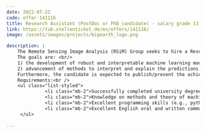 ```yaml
---
date: 2022-07-22
code: offer-141116
title: Research Assistant (PostDoc or PhD candidate) - salary grade 13 TV-L Berliner Hochschulen
link: https://tub.stellenticket.de/en/offers/141116/
image: /assets/images/projects/bigearth_logo.png

description: |
    The Remote Sensing Image Analysis (RSiM) Group seeks to hire a Research Associate to conduct research and development in the field of explainable machine learning for Earth observation.
    The goals are: <br/>
    1) the development of robust and interpretable machine learning models by incorporating prior knowledge from the application domain on Earth observation;<br/>
    2) advancement of methods to interpret and explain the predictions of deep neural networks for various Earth observation applications.<br/>
    Furthermore, the candidate is expected to publish/present the achieved research results.<br />
    Requirements:<br />
    <ul class="list-styled">
              <li class="mb-2">Successfully completed university degree (Master, Diplom or equivalent) in computer science, engineering or mathematics.</li>
              <li class="mb-2">Knowledge on methods and theory of machine learning, deep neural networks, explanation methods, interpretable models.</li>
              <li class="mb-2">Excellent programming skills (e.g., python) with experience using deep learning libraries.</li>
              <li class="mb-2">Excellent English oral and written communication skills; good command of German is required; willingness to acquire lacking skills in either language.</li>
     </ul>
    
---
```


